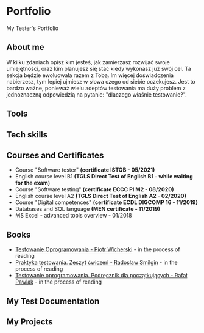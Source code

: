 # Portfolio
My Tester's Portfolio

## About me
W kilku zdaniach opisz kim jesteś, jak zamierzasz rozwijać swoje umiejętności, oraz kim planujesz się stać kiedy wykonasz już swój cel. Ta sekcja będzie ewoluowała razem z Tobą. Im więcej doświadczenia nabierzesz, tym lepiej ujmiesz w słowa czego od siebie oczekujesz. Jest to bardzo ważne, ponieważ wielu adeptów testowania ma duży problem z jednoznaczną odpowiedzią na pytanie: "dlaczego właśnie testowanie?".

## Tools
## Tech skills
## Courses and Certificates
* Course "Software tester" **(certificate ISTQB - 05/2021)**
* English course level B1 **(TGLS Direct Test of English B1 - while waiting for the exam)**
* Course "Software testing" **(certificate ECCC PI M2 - 08/2020)**
* English course level A2 **(TGLS Direct Test of English A2 - 02/2020)**                      
* Course "Digital competences" **(certificate ECDL DIGCOMP 16 - 11/2019)**
* Databases and SQL language **(MEN certificate - 11/2019)**
* MS Excel - advanced tools overview - 01/2018


## Books
* [Testowanie Oprogramowania - Piotr Wicherski](https://pwicherski.gitbook.io/testowanie-oprogramowania/) - in the process of reading 
* [Praktyka testowania. Zeszyt ćwiczeń - Radosław Smilgin](https://ksiegarnia.pwn.pl/Praktyka-testowania,847295499,p.html) - in the process of reading
* [Testowanie oprogramowania. Podręcznik dla początkujących - Rafał Pawlak](https://helion.pl/ksiazki/testowanie-oprogramowania-podrecznik-dla-poczatkujacych-rafal-pawlak,szteop.htm?_ga=NC.1384359092-1587824560&abpar1=desktop&abpar2=236563.1746781.&abpcid=41&abpid=11&bb_coid=3069019&bb_id=3#format/d) - in the process of reading

## My Test Documentation
## My Projects

